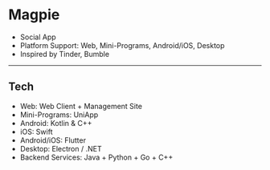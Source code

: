 # Magpie
- Social App
- Platform Support: Web, Mini-Programs, Android/iOS, Desktop
- Inspired by Tinder, Bumble

---
## Tech
- Web: Web Client + Management Site
- Mini-Programs: UniApp
- Android: Kotlin & C++
- iOS: Swift
- Android/iOS: Flutter
- Desktop: Electron / .NET
- Backend Services: Java + Python + Go + C++
